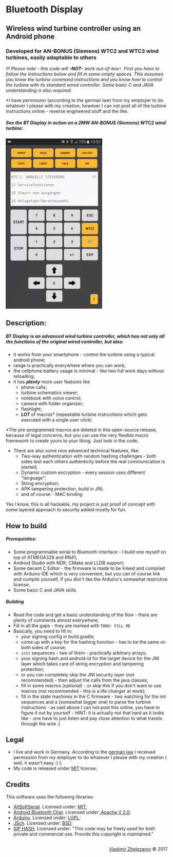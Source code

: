 # Bluetooth Display
## Wireless wind turbine controller using an Android phone
### Developed for AN-BONUS (Siemens) WTC2 and WTC3 wind turbines, easily adaptable to others

_!!! Please note - this code will **-NOT-** work out-of-box`*`. First you have to follow the instructions below and fill in some empty spaces. This assumes you know the turbine command instructions and you know how to control the turbine with its standard wired controller. Some basic C and JAVA understanding is also required._

 *I have permission (according to the german law) from my employer to do whatever I please with my creation, however I can not post all of the turbine instructions online - reverse engineered stuff and the like.

##### See the BT Display in action on a 2MW AN-BONUS (Siemens) WTC2 wind turbine:
[![YouTube Video](btdisplay.png "click for a YouTube Video")](https://youtu.be/T3RdbmtGXXk)

## Description:

##### BT Display is an advanced wind turbine controller, which has not only all the functions of the original wired controller, but also:
- it works from your smartphone - control the turbine using a typical android phone;
- range is practically everywhere where you can work;
- the cellphone battery usage is minimal - like two full work days without reloading;
- it has **_plenty_** more user features like 
  - phone calls;
  - turbine schematics viewer;
  - notebook with voice control;
  - camera with folder organizer;
  - flashlight;
  - **_LOT_** of macros* (repeatable turbine instructions which gets executed with a single user click)

*The pre-programmed macros are deleted in this open-source release, because of legal concerns, but you can use the very flexible macro framework to create yours to your liking. Just look in the code.

- There are also some nice advanced technical features, like:
  - Two-way authentication with random hashing challenges - both sides test each others authenticity before the real communication is started;
  - Dynamic custom encryption - every session uses different "language";
  - String encryption;
  - APK tampering protection, build in JNI;
  - and of course - MAC binding
  
Yes I know, this is all hackable, my project is just proof of concept with some layered approach to security added mostly for fun.

## How to build
##### Prerequisites:
- Some programmable serial to Bluetooth interface - I build one myself on top of ATMEGA328 and RN41;
- Android Studio with NDK, CMake and LLDB support;
- Some decent C Editor - the firmware is made to be linked and compiled with Arduino IDE which is very convenient, but you can of course link and compile yourself, if you don't like the Arduino's somewhat restrictive license;
- Some basic C and JAVA skills
##### Building
- Read the code and get a basic understanding of the flow - there are plenty of comments almost everywhere;
- Fill in all the gaps - they are marked with `TODO: FILL ME`
- Basically, you need to fill in:
  - your signing config in build.gradle;
  - come up with a key for the hashing function - has to be the same on both sides of course;
  - `init` sequences - two of them - practically arbitrary arrays;
  - your signing hash and android-id for the target device for the JNI layer which takes care of string encryption and tampering protection;
  - or you can completely skip the JNI security layer (not recommended) - then adjust the calls from the java classes;
  - fill in some macros (optional) - or skip this if you don't want to use macros (not recommended - this is a life changer at work);
  - fill in the state machines in the C firmware - two watching for the init sequences and a (somewhat bigger one) to parse the turbine instructions - as said above I can not post this online, you have to figure it out by yourself - HINT: it is actually not that hard as it looks like - one have to just listen and pay close attention to what travels through the wire :)

## Legal
- I live and work in Germany. According to the <a href="https://de.wikipedia.org/wiki/Arbeitnehmererfindung">german law</a> I received permission from my employer to do whatever I please with my creation ( well, it wasn't easy :) );
- My code is released under [MIT](LICENSE) license;

## Credits
This software uses the following libraries:

  - <a href="http://www.pjrc.com/teensy/td_libs_AltSoftSerial.html">AltSoftSerial</a>. Licensed under: <a href="https://github.com/PaulStoffregen/AltSoftSerial">MIT</a>;
  - <a href="https://github.com/googlesamples/android-BluetoothChat">Android Bluetooth Chat</a>. Licensed under:<a href="https://github.com/googlesamples/android-BluetoothChat/blob/master/LICENSE"> Apache V 2.0</a>;
  - <a href="https://www.arduino.cc/en/Main/FAQ">Arduino</a>. Licensed under: <a href="https://github.com/arduino/Arduino/blob/master/license.txt">LGPL</a>;
  - <a href="http://www.jcraft.com/jsch/">JSch</a>. Licensed under: <a href="http://www.jcraft.com/jsch/LICENSE.txt">BSD</a>;
  - <a href="http://www.forward.com.au/pfod/SipHashLibrary/index.html">SIP HASH</a>. Licensed under: "This code may be freely used for both private and commercial use. Provide this copyright is maintained."


## 
<p style="text-align: right">
    <a href="https://vlzware.com">Vladimir Zhelezarov</a> © 2017
</p>
